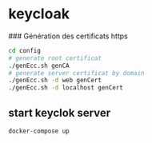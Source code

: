 # keycloak

### Génération des certificats https

```bash
cd config
# generate root certificat
./genEcc.sh genCA
# generate server certificat by domain
./genEcc.sh -d web genCert
./genEcc.sh -d localhost genCert
```


## start keyclok server
```
docker-compose up
```
